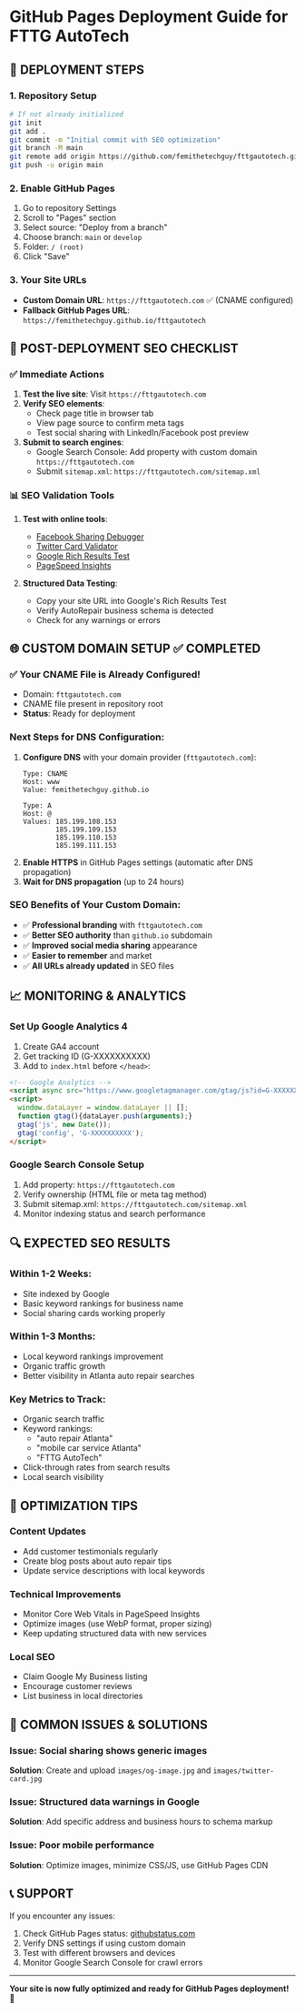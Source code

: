 # GitHub Pages Deployment Guide for FTTG AutoTech

## 🚀 DEPLOYMENT STEPS

### 1. **Repository Setup**
```bash
# If not already initialized
git init
git add .
git commit -m "Initial commit with SEO optimization"
git branch -M main
git remote add origin https://github.com/femithetechguy/fttgautotech.git
git push -u origin main
```

### 2. **Enable GitHub Pages**
1. Go to repository Settings
2. Scroll to "Pages" section
3. Select source: "Deploy from a branch"
4. Choose branch: `main` or `develop`
5. Folder: `/ (root)`
6. Click "Save"

### 3. **Your Site URLs**
- **Custom Domain URL**: `https://fttgautotech.com` ✅ (CNAME configured)
- **Fallback GitHub Pages URL**: `https://femithetechguy.github.io/fttgautotech`

## 🔧 POST-DEPLOYMENT SEO CHECKLIST

### ✅ **Immediate Actions**
1. **Test the live site**: Visit `https://fttgautotech.com`
2. **Verify SEO elements**:
   - Check page title in browser tab
   - View page source to confirm meta tags
   - Test social sharing with LinkedIn/Facebook post preview
3. **Submit to search engines**:
   - Google Search Console: Add property with custom domain `https://fttgautotech.com`
   - Submit `sitemap.xml`: `https://fttgautotech.com/sitemap.xml`

### 📊 **SEO Validation Tools**
1. **Test with online tools**:
   - [Facebook Sharing Debugger](https://developers.facebook.com/tools/debug/)
   - [Twitter Card Validator](https://cards-dev.twitter.com/validator)
   - [Google Rich Results Test](https://search.google.com/test/rich-results)
   - [PageSpeed Insights](https://pagespeed.web.dev/)

2. **Structured Data Testing**:
   - Copy your site URL into Google's Rich Results Test
   - Verify AutoRepair business schema is detected
   - Check for any warnings or errors

## 🌐 CUSTOM DOMAIN SETUP ✅ COMPLETED

### **✅ Your CNAME File is Already Configured!**
- Domain: `fttgautotech.com`
- CNAME file present in repository root
- **Status**: Ready for deployment

### **Next Steps for DNS Configuration:**
1. **Configure DNS** with your domain provider (`fttgautotech.com`):
   ```
   Type: CNAME
   Host: www
   Value: femithetechguy.github.io
   
   Type: A
   Host: @
   Values: 185.199.108.153
           185.199.109.153
           185.199.110.153
           185.199.111.153
   ```
2. **Enable HTTPS** in GitHub Pages settings (automatic after DNS propagation)
3. **Wait for DNS propagation** (up to 24 hours)

### **SEO Benefits of Your Custom Domain:**
- ✅ **Professional branding** with `fttgautotech.com`
- ✅ **Better SEO authority** than `github.io` subdomain
- ✅ **Improved social media sharing** appearance
- ✅ **Easier to remember** and market
- ✅ **All URLs already updated** in SEO files

## 📈 MONITORING & ANALYTICS

### **Set Up Google Analytics 4**
1. Create GA4 account
2. Get tracking ID (G-XXXXXXXXXX)
3. Add to `index.html` before `</head>`:
```html
<!-- Google Analytics -->
<script async src="https://www.googletagmanager.com/gtag/js?id=G-XXXXXXXXXX"></script>
<script>
  window.dataLayer = window.dataLayer || [];
  function gtag(){dataLayer.push(arguments);}
  gtag('js', new Date());
  gtag('config', 'G-XXXXXXXXXX');
</script>
```

### **Google Search Console Setup**
1. Add property: `https://fttgautotech.com`
2. Verify ownership (HTML file or meta tag method)
3. Submit sitemap.xml: `https://fttgautotech.com/sitemap.xml`
4. Monitor indexing status and search performance

## 🔍 EXPECTED SEO RESULTS

### **Within 1-2 Weeks:**
- Site indexed by Google
- Basic keyword rankings for business name
- Social sharing cards working properly

### **Within 1-3 Months:**
- Local keyword rankings improvement
- Organic traffic growth
- Better visibility in Atlanta auto repair searches

### **Key Metrics to Track:**
- Organic search traffic
- Keyword rankings:
  - "auto repair Atlanta"
  - "mobile car service Atlanta" 
  - "FTTG AutoTech"
- Click-through rates from search results
- Local search visibility

## 🎯 OPTIMIZATION TIPS

### **Content Updates**
- Add customer testimonials regularly
- Create blog posts about auto repair tips
- Update service descriptions with local keywords

### **Technical Improvements**
- Monitor Core Web Vitals in PageSpeed Insights
- Optimize images (use WebP format, proper sizing)
- Keep updating structured data with new services

### **Local SEO**
- Claim Google My Business listing
- Encourage customer reviews
- List business in local directories

## 🚨 COMMON ISSUES & SOLUTIONS

### **Issue**: Social sharing shows generic images
**Solution**: Create and upload `images/og-image.jpg` and `images/twitter-card.jpg`

### **Issue**: Structured data warnings in Google
**Solution**: Add specific address and business hours to schema markup

### **Issue**: Poor mobile performance
**Solution**: Optimize images, minimize CSS/JS, use GitHub Pages CDN

## 📞 SUPPORT

If you encounter any issues:
1. Check GitHub Pages status: [githubstatus.com](https://githubstatus.com)
2. Verify DNS settings if using custom domain
3. Test with different browsers and devices
4. Monitor Google Search Console for crawl errors

---

**Your site is now fully optimized and ready for GitHub Pages deployment! 🎉**
